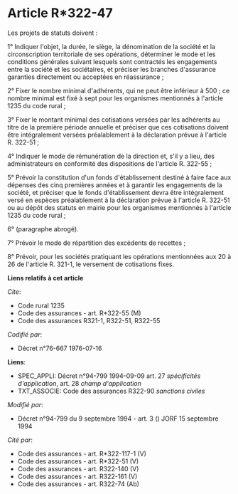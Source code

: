 # Article R*322-47

Les projets de statuts doivent :

1° Indiquer l'objet, la durée, le siège, la dénomination de la société et la circonscription territoriale de ses opérations,
déterminer le mode et les conditions générales suivant lesquels sont contractés les engagements entre la société et les
sociétaires, et préciser les branches d'assurance garanties directement ou acceptées en réassurance ;

2° Fixer le nombre minimal d'adhérents, qui ne peut être inférieur à 500 ; ce nombre minimal est fixé à sept pour les
organismes mentionnés à l'article 1235 du code rural ;

3° Fixer le montant minimal des cotisations versées par les adhérents au titre de la première période annuelle et préciser
que ces cotisations doivent être intégralement versées préalablement à la déclaration prévue à l'article R. 322-51 ;

4° Indiquer le mode de rémunération de la direction et, s'il y a lieu, des administrateurs en conformité des dispositions de
l'article R. 322-55 ;

5° Prévoir la constitution d'un fonds d'établissement destiné à faire face aux dépenses des cinq premières années et à
garantir les engagements de la société, et préciser que le fonds d'établissement devra être intégralement versé en espèces
préalablement à la déclaration prévue à l'article R. 322-51 ou au dépôt des statuts en mairie pour les organismes mentionnés
à l'article 1235 du code rural ;

6° (paragraphe abrogé).

7° Prévoir le mode de répartition des excédents de recettes ;

8° Prévoir, pour les sociétés pratiquant les opérations mentionnées aux 20 à 26 de l'article R. 321-1, le versement de
cotisations fixes.

**Liens relatifs à cet article**

_Cite_:

  - Code rural 1235
  - Code des assurances - art. R*322-55 (M)
  - Code des assurances R321-1, R322-51, R322-55

_Codifié par_:

  - Décret n°76-667 1976-07-16

**Liens**:

  - SPEC_APPLI: Décret n°94-799 1994-09-09 art. 27 *spécificités d'application*, art. 28 *champ d'application*
  - TXT_ASSOCIE: Code des assurances R322-90 *sanctions civiles*

_Modifié par_:

  - Décret n°94-799 du 9 septembre 1994 - art. 3 () JORF 15 septembre 1994

_Cité par_:

  - Code des assurances - art. R*322-117-1 (V)
  - Code des assurances - art. R*322-51 (V)
  - Code des assurances - art. R322-140 (V)
  - Code des assurances - art. R322-161 (V)
  - Code des assurances - art. R322-74 (Ab)
